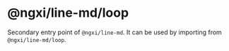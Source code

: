 # @ngxi/line-md/loop

Secondary entry point of `@ngxi/line-md`. It can be used by importing from `@ngxi/line-md/loop`.
